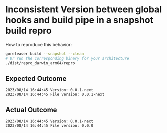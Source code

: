 # Inconsistent Version between global hooks and build pipe in a snapshot build repro

How to reproduce this behavior:

```bash
goreleaser build --snapshot --clean
# Or run the corresponding binary for your architecture
./dist/repro_darwin_arm64/repro 
```

## Expected Outcome

```text
2023/08/14 16:44:45 Version: 0.0.1-next
2023/08/14 16:44:45 File version: 0.0.1-next
```

## Actual Outcome

```text
2023/08/14 16:44:45 Version: 0.0.1-next
2023/08/14 16:44:45 File version: 0.0.0
```
